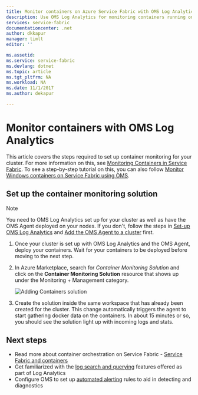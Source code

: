 ```yaml
---
title: Monitor containers on Azure Service Fabric with OMS Log Analytics | Microsoft Docs
description: Use OMS Log Analytics for monitoring containers running on Azure Service Fabric clusters.
services: service-fabric
documentationcenter: .net
author: dkkapur
manager: timlt
editor: ''

ms.assetid:
ms.service: service-fabric
ms.devlang: dotnet
ms.topic: article
ms.tgt_pltfrm: NA
ms.workload: NA
ms.date: 11/1/2017
ms.author: dekapur

---
```


# Monitor containers with OMS Log Analytics
 
This article covers the steps required to set up container monitoring for your cluster. For more information on this, see [Monitoring Containers in Service Fabric](service-fabric-diagnostics-event-analysis-oms.md#monitoring-containers). To see a step-by-step tutorial on this, you can also follow [Monitor Windows containers on Service Fabric using OMS](service-fabric-tutorial-monitoring-wincontainers.md).

## Set up the container monitoring solution

> [!NOTE]
> You need to OMS Log Analytics set up for your cluster as well as have the OMS Agent deployed on your nodes. If you don't, follow the steps in [Set-up OMS Log Analytics](service-fabric-diagnostics-oms-setup.md) and [Add the OMS Agent to a cluster](service-fabric-diagnostics-oms-agent.md) first.

1. Once your cluster is set up with OMS Log Analytics and the OMS Agent, deploy your containers. Wait for your containers to be deployed before moving to the next step.

2. In Azure Marketplace, search for *Container Monitoring Solution* and click on the **Container Monitoring Solution** resource that shows up under the Monitoring + Management category.

    ![Adding Containers solution](./media/service-fabric-diagnostics-event-analysis-oms/containers-solution.png)

3. Create the solution inside the same workspace that has already been created for the cluster. This change automatically triggers the agent to start gathering docker data on the containers. In about 15 minutes or so, you should see the solution light up with incoming logs and stats.

## Next steps
* Read more about container orchestration on Service Fabric - [Service Fabric and containers](service-fabric-containers-overview.md)
* Get familiarized with the [log search and querying](../log-analytics/log-analytics-log-searches.md) features offered as part of Log Analytics
* Configure OMS to set up [automated alerting](../log-analytics/log-analytics-alerts.md) rules to aid in detecting and diagnostics